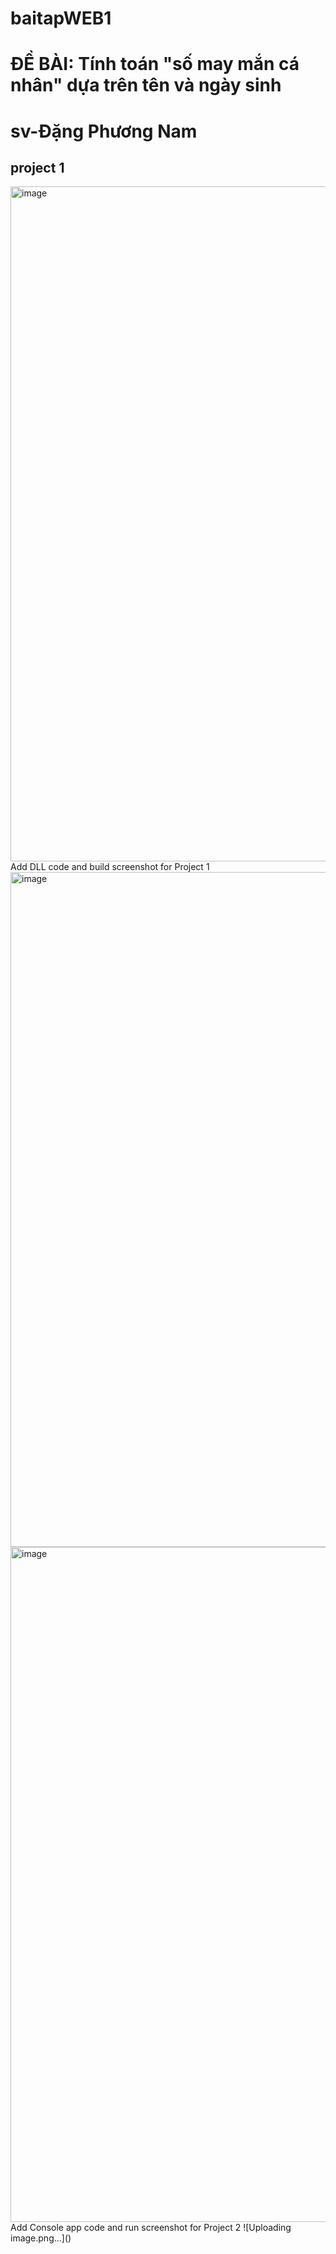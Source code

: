 # baitapWEB1
# ĐỀ BÀI: Tính toán "số may mắn cá nhân" dựa trên tên và ngày sinh
# sv-Đặng Phương Nam
## project 1

<img width="1920" height="1080" alt="image" src="https://github.com/user-attachments/assets/9e5b3032-4838-47fe-9a82-2410190411e2" />
Add DLL code and build screenshot for Project 1

<img width="1920" height="1080" alt="image" src="https://github.com/user-attachments/assets/d3473f99-fd6e-4e8c-bea0-0950a4dd036a" />
<img width="1920" height="1080" alt="image" src="https://github.com/user-attachments/assets/48f8b888-07c2-44b8-b945-c61277d81909" />
Add Console app code and run screenshot for Project 2
![Uploading image.png…]()
